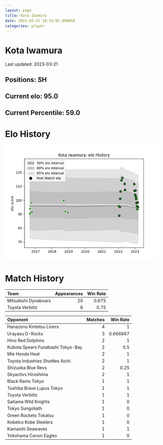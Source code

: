```yaml
---  
layout: page  
title: Kota Iwamura  
date: 2023-03-21 18:14:02.998656  
categories: player  
---
```

# Kota Iwamura


Last updated: 2023-03-21
## Positions: SH

## Current elo: 95.0

## Current Percentile: 59.0

# Elo History


![elo history](history_KotaIwamura.png)
# Match History


| Team                 |   Appearances |   Win Rate |
|:---------------------|--------------:|-----------:|
| Mitsubishi Dynaboars |            20 |      0.675 |
| Toyota Verblitz      |             8 |      0.75  |

| Opponent                          |   Matches |   Win Rate |
|:----------------------------------|----------:|-----------:|
| Hanazono Kintetsu Liners          |         4 |   1        |
| Urayasu D-Rocks                   |         3 |   0.666667 |
| Hino Red Dolphins                 |         2 |   1        |
| Kubota Spears Funabashi Tokyo-Bay |         2 |   0.5      |
| Mie Honda Heat                    |         2 |   1        |
| Toyota Industries Shuttles Aichi  |         2 |   1        |
| Shizuoka Blue Revs                |         2 |   0.25     |
| Skyactivs Hiroshima               |         2 |   1        |
| Black Rams Tokyo                  |         1 |   1        |
| Toshiba Brave Lupus Tokyo         |         1 |   1        |
| Toyota Verblitz                   |         1 |   1        |
| Saitama Wild Knights              |         1 |   0        |
| Tokyo Sungoliath                  |         1 |   0        |
| Green Rockets Tokatsu             |         1 |   0        |
| Kobelco Kobe Steelers             |         1 |   0        |
| Kamaishi Seawaves                 |         1 |   1        |
| Yokohama Canon Eagles             |         1 |   0        |